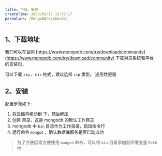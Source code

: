 ```yaml
---
title: 下载、安装
createTime: 2025/03/15 13:57:17
permalink: /MongoDB/d3s6ev26/
---
```


## 1、下载地址

我们可以在官网 [https://www.mongodb.com/try/download/community](https://www.mongodb.com/try/download/community) 下载对应系统和平台的安装包，

可以下载 `zip` 、`mis` 格式，建议选择 `zip` 类型， 通用性更强

## 2、安装

配置步骤如下:

1. 将压缩包移动到 <Folder path="C:\Program Files" />下，然后解压
2. 创建 <Folder path="C:\data\db" /> 目录，这是 mongodb 的默认工作目录
3. mongodb 中 `bin` 目录作为工作目录，启动命令行
4. 运行命令 `mongod` ，确认数据库服务是否启动成功

> 为了方便后续方便使用 `mongod` 命令，可以将 `bin` 目录添加到环境变量 `Path` 中
